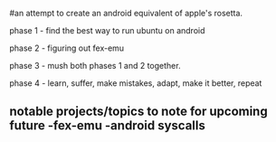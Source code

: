 #an attempt to create an android equivalent of apple's rosetta. 

phase 1 - find the best way to run ubuntu on android

phase 2 - figuring out fex-emu

phase 3 - mush both phases 1 and 2 together. 

phase 4 - learn, suffer, make mistakes, adapt, make it better, repeat

notable projects/topics to note for upcoming future
-fex-emu
-android syscalls 
-
